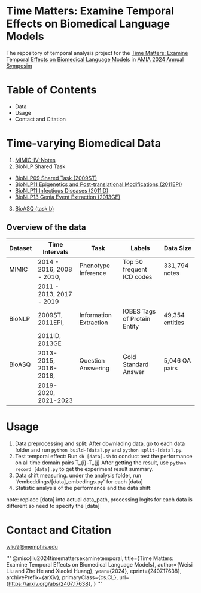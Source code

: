 # Time Matters: Examine Temporal Effects on Biomedical Language Models
The repository of temporal analysis project for the [Time Matters: Examine Temporal Effects on Biomedical Language Models](https://arxiv.org/pdf/2407.17638) in [AMIA 2024 Annual Symposim](https://amia.org/education-events/amia-2024-annual-symposium)

# Table of Contents
 * Data
 * Usage
 * Contact and Citation

# Time-varying Biomedical Data

1. [MIMIC-IV-Notes](https://physionet.org/content/mimic-iv-note/2.2/)
2. BioNLP Shared Task
* [BioNLP09 Shared Task (2009ST)](https://www.nactem.ac.uk/GENIA/SharedTask/)
* [BioNLP11 Epigenetics and Post-translational Modifications (2011EPI)](https://2011.bionlp-st.org)
* [BioNLP11 Infectious Diseases (2011ID) ](https://2011.bionlp-st.org)
* [BioNLP13 Genia Event Extraction (2013GE)](http://www.google.com/url?q=http%3A%2F%2F2013.bionlp-st.org%2F&sa=D&sntz=1&usg=AOvVaw0h0ntV1fsdCdPwDGCqGA06)
3. [BioASQ (task b)](http://participants-area.bioasq.org/datasets/)

## Overview of the data

| Dataset  | Time Intervals                      | Task                  | Labels                         | Data Size         |
|----------|-------------------------------------|-----------------------|--------------------------------|-------------------|
| MIMIC    | 2014 - 2016, 2008 - 2010,           | Phenotype Inference    | Top 50 frequent ICD codes      | 331,794 notes     |
|          | 2011 - 2013, 2017 - 2019            |                       |                                |                   |
| BioNLP   | 2009ST, 2011EPI,                    | Information Extraction | IOBES Tags of Protein Entity   | 49,354 entities   |
|          | 2011ID, 2013GE                      |                       |                                |                   |
| BioASQ   | 2013-2015, 2016-2018,               | Question Answering     | Gold Standard Answer           | 5,046 QA pairs    |
|          | 2019-2020, 2021-2023                |                       |                                |                   |

# Usage
1. Data preprocessing and split: 
After downlading data, go to each data folder and run `python build-[data].py` and `python split-[data].py`.
2. Test temporal effect: 
Run `sh [data].sh` to conduct test the performance on all time domain pairs T_{i}-T_{j}
After getting the result, use `python record_[data].py` to get the experiment result summary.
3. Data shift measuring. under the analysis folder, run `/embeddings/[data]_embedings.py' for each [data]
4. Statistic analysis of the performance and the data shift:


note: replace [data] into actual data_path, processing logits for each data is different so need to specify the [data]

# Contact and Citation

<wliu9@memphis.edu>

'''
@misc{liu2024timemattersexaminetemporal,
      title={Time Matters: Examine Temporal Effects on Biomedical Language Models}, 
      author={Weisi Liu and Zhe He and Xiaolei Huang},
      year={2024},
      eprint={2407.17638},
      archivePrefix={arXiv},
      primaryClass={cs.CL},
      url={https://arxiv.org/abs/2407.17638}, 
}
'''